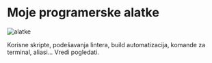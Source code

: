 # Moje programerske alatke

![alatke](https://upload.wikimedia.org/wikipedia/commons/thumb/f/f4/20060513_toolbox.jpg/640px-20060513_toolbox.jpg)

Korisne skripte, podešavanja lintera, build automatizacija, komande za terminal, aliasi... Vredi pogledati.
